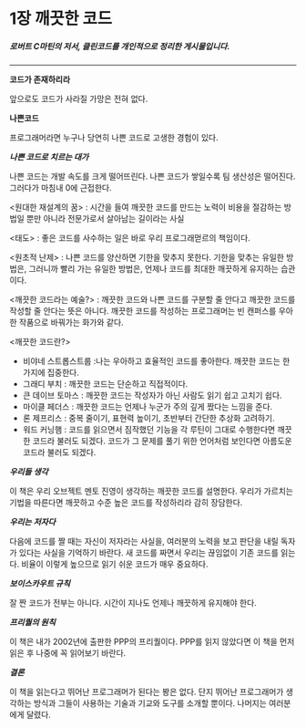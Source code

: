 # 1장 깨끗한 코드
##### 로버트 C마틴의 저서, 클린코드를 개인적으로 정리한 게시물입니다.
---

**코드가 존재하리라**

앞으로도 코드가 사라질 가망은 전혀 없다.


**나쁜코드**

프로그래머라면 누구나 당연히 나쁜 코드로 고생한 경험이 있다.

***나쁜 코드로 치르는 대가***

나쁜 코드는 개발 속도를 크게 떨어뜨린다.
나쁜 코드가 쌓일수록 팀 생산성은 떨어진다. 그러다가 마침내 0에 근접한다.

<원대한 재설계의 꿈> : 시간을 들여 깨끗한 코드를 만드는 노력이 비용을 절감하는 방법일 뿐만 아니라 전문가로서 살아남는 길이라는 사실

<태도> : 좋은 코드를 사수하는 일은 바로 우리 프로그래먿르의 책임이다.

<원초적 난제> : 나쁜 코드를 양산하면 기한을 맞추지 못한다. 기한을 맞추는 유일한 방법은, 그러니까 빨리 가는 유일한 방법은, 언제나 코드를 최대한 깨끗하게 유지하는 습관이다.

<깨끗한 코드라는 예술?> : 깨끗한 코드와 나쁜 코드를 구분할 줄 안다고 깨끗한 코드를 작성할 줄 안다는 뜻은 아니다. 깨끗한 코드를 작성하는 프로그래머는 빈 캔퍼스를 우아한 작품으로 바꿔가는 화가와 같다.

<깨끗한 코드란?>
* 비야네 스트롭스트룹 :나는 우아하고 효율적인 코드를 좋아한다. 깨끗한 코드는 한가지에 집중한다.
* 그래디 부치 : 깨끗한 코드는 단순하고 직접적이다.
* 큰 데이브 토마스 : 깨끗한 코드는 작성자가 아닌 사람도 읽기 쉽고 고치기 쉽다.
* 마이클 페더스 : 깨끗한 코드는 언제나 누군가 주의 깊게 짰다는 느낌을 준다.
* 론 제프리스 : 중복 줄이기, 표현력 높이기, 초반부터 간단한 추상화 고려하기.
* 워드 커닝햄 : 코드를 읽으면서 짐작했던 기능을 각 루틴이 그대로 수행한다면 깨끗한 코드라 불러도 되겠다. 코드가 그 문제를 풀기 위한 언어처럼 보인다면 아름도운 코드라 불러도 되겠다.


***우리들 생각***

이 책은 우리 오브젝트 멘토 진영이 생각하는 깨끗한 코드를 설명한다. 우리가 가르치는 기법을 따른다면 깨끗하고 수준 높은 코드를 작성하리라 감히 장담한다.


***우리는 저자다***

다음에 코드를 짤 때는 자신이 저자라는 사실을, 여러분의 노력을 보고 판단을 내릴 독자가 있다는 사실을 기억하기 바란다.
새 코드를 짜면서 우리는 끊임없이 기존 코드를 읽는다. 비율이 이렇게 높으므로 읽기 쉬운 코드가 매우 중요하다.


***보이스카우트 규칙***

잘 짠 코드가 전부는 아니다. 시간이 지나도 언제나 깨끗하게 유지해야 한다.


***프리퀄의 원칙***

이 책은 내가 2002년에 출판한 PPP의 프리퀄이다. PPP를 읽지 않았다면 이 책을 먼저 읽은 후 나중에 꼭 읽어보기 바란다.


***결론***

이 책을 읽는다고 뛰어난 프로그래머가 된다는 봥은 없다. 단지 뛰어난 프로그래머가 생각하는 방식과 그들이 사용하는 기술과 기교와 도구를 소개할 뿐이다.
나머지는 여러분에게 달렸다.
